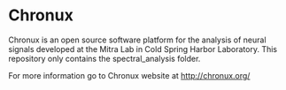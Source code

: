 # Chronux

Chronux is an open source software platform for the analysis of neural signals developed at the Mitra Lab in Cold Spring Harbor Laboratory. 
This repository only contains the spectral_analysis folder.

For more information go to Chronux website at http://chronux.org/ 
